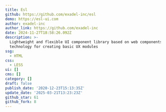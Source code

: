 ```yaml
---
title: Esl
github: https://github.com/exadel-inc/esl
demo: https://esl-ui.com
author: exadel-inc
author_link: https://github.com/exadel-inc
date: 2024-11-27T18:58:26.092Z
description: >-
  Lightweight and flexible UI component library based on web components
  technology for creating basic UX modules
ssg:
  - HTML
css:
  - LESS
ui: []
cms: []
category: []
draft: false
publish_date: '2020-12-23T15:13:35Z'
update_date: '2025-03-21T13:23:23Z'
github_star: 61
github_fork: 8
---
```

